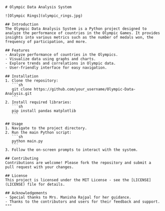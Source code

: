     # Olympic Data Analysis System

    ![Olympic Rings](olympic_rings.jpg)

    ## Introduction
    The Olympic Data Analysis System is a Python project designed to analyze the performance of countries in the Olympic Games. It provides insights into various metrics such as the number of medals won, the frequency of participation, and more.

    ## Features
    - Analyze performance of countries in the Olympics.
    - Visualize data using graphs and charts.
    - Explore trends and correlations in Olympic data.
    - User-friendly interface for easy navigation.

    ## Installation
    1. Clone the repository:
       ```sh
       git clone https://github.com/your_username/Olympic-Data-Analysis.git
       ```
    2. Install required libraries:
       ```sh
       pip install pandas matplotlib
       ```

    ## Usage
    1. Navigate to the project directory.
    2. Run the main Python script:
       ```sh
       python main.py
       ```
    3. Follow the on-screen prompts to interact with the system.

    ## Contributing
    Contributions are welcome! Please fork the repository and submit a pull request with your changes.

    ## License
    This project is licensed under the MIT License - see the [LICENSE](LICENSE) file for details.

    ## Acknowledgements
    - Special thanks to Mrs. Manisha Rajpal for her guidance.
    - Thanks to the contributors and users for their feedback and support.
    """
